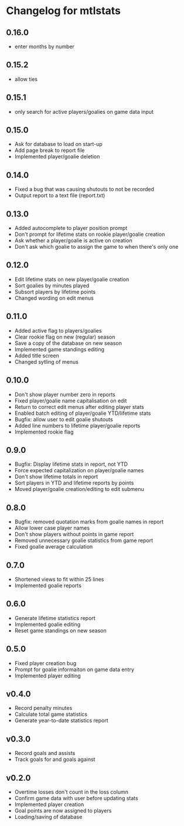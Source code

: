 # Changelog for mtlstats

## 0.16.0
- enter months by number

## 0.15.2
- allow ties

## 0.15.1
- only search for active players/goalies on game data input

## 0.15.0
- Ask for database to load on start-up
- Add page break to report file
- Implemented player/goalie deletion

## 0.14.0
- Fixed a bug that was causing shutouts to not be recorded
- Output report to a text file (report.txt)

## 0.13.0
- Added autocomplete to player position prompt
- Don't prompt for lifetime stats on rookie player/goalie creation
- Ask whether a player/goalie is active on creation
- Don't ask which goalie to assign the game to when there's only one

## 0.12.0
- Edit lifetime stats on new player/goalie creation
- Sort goalies by minutes played
- Subsort players by lifetime points
- Changed wording on edit menus

## 0.11.0
- Added active flag to players/goalies
- Clear rookie flag on new (regular) season
- Save a copy of the database on new season
- Implemented game standings editing
- Added title screen
- Changed sytling of menus

## 0.10.0
- Don't show player number zero in reports
- Fixed player/goalie name capitalisation on edit
- Return to correct edit menus after editing player stats
- Enabled batch editing of player/goalie YTD/lifetime stats
- Bugfix: allow user to edit goalie shutouts
- Added line numbers to lifetime player/goalie reports
- Implemented rookie flag

## 0.9.0
- Bugfix: Display lifetime stats in report, not YTD
- Force expected capitalization on player/goalie names
- Don't show lifetime totals in report
- Sort players in YTD and lifetime reports by points
- Moved player/goalie creation/editing to edit submenu

## 0.8.0
- Bugfix: removed quotation marks from goalie names in report
- Allow lower case player names
- Don't show players without points in game report
- Removed unnecessary goalie statistics from game report
- Fixed goalie average calculation

## 0.7.0
- Shortened views to fit within 25 lines
- Implemented goalie reports

## 0.6.0
- Generate lifetime statistics report
- Implemented goalie editing
- Reset game standings on new season

## 0.5.0
- Fixed player creation bug
- Prompt for goalie informaiton on game data entry
- Implemented player editing

## v0.4.0
- Record penalty minutes
- Calculate total game statistics
- Generate year-to-date statistics report

## v0.3.0
- Record goals and assists
- Track goals for and goals against

## v0.2.0
- Overtime losses don't count in the loss column
- Confirm game data with user before updating stats
- Implemented player creation
- Goal points are now assigned to players
- Loading/saving of database

